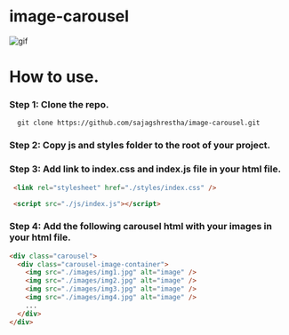 # image-carousel
![gif](https://media.giphy.com/media/HDCEr1fqlzoX4UEdC1/giphy.gif)

# How to use.
<h3>Step 1: Clone the repo.</h3>

```console
  git clone https://github.com/sajagshrestha/image-carousel.git
```
<h3>Step 2: Copy js and styles folder to the root of your project.</h3>

<h3>Step 3: Add link to index.css and index.js file in your html file.</h3>

```html
 <link rel="stylesheet" href="./styles/index.css" />
```
```html
 <script src="./js/index.js"></script>
```
<h3>Step 4: Add the following carousel html with your images in your html file.</h3>

```html
<div class="carousel">
  <div class="carousel-image-container">
    <img src="./images/img1.jpg" alt="image" />
    <img src="./images/img2.jpg" alt="image" />
    <img src="./images/img3.jpg" alt="image" />
    <img src="./images/img4.jpg" alt="image" />
    ...
  </div>
</div>
```
